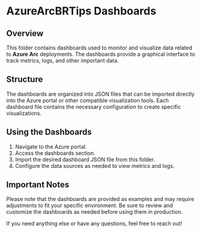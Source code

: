 # AzureArcBRTips Dashboards

## Overview

This folder contains dashboards used to monitor and visualize data related to **Azure Arc** deployments. The dashboards provide a graphical interface to track metrics, logs, and other important data.

## Structure

The dashboards are organized into JSON files that can be imported directly into the Azure portal or other compatible visualization tools. Each dashboard file contains the necessary configuration to create specific visualizations.

## Using the Dashboards

1. Navigate to the Azure portal.
2. Access the dashboards section.
3. Import the desired dashboard JSON file from this folder.
4. Configure the data sources as needed to view metrics and logs.

## Important Notes

Please note that the dashboards are provided as examples and may require adjustments to fit your specific environment. Be sure to review and customize the dashboards as needed before using them in production.

If you need anything else or have any questions, feel free to reach out!
